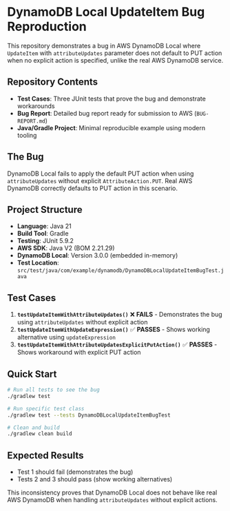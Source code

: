 # DynamoDB Local UpdateItem Bug Reproduction

This repository demonstrates a bug in AWS DynamoDB Local where `UpdateItem` with `attributeUpdates` parameter does not default to PUT action when no explicit action is specified, unlike the real AWS DynamoDB service.

## Repository Contents

- **Test Cases**: Three JUnit tests that prove the bug and demonstrate workarounds
- **Bug Report**: Detailed bug report ready for submission to AWS (`BUG-REPORT.md`)
- **Java/Gradle Project**: Minimal reproducible example using modern tooling

## The Bug

DynamoDB Local fails to apply the default PUT action when using `attributeUpdates` without explicit `AttributeAction.PUT`. Real AWS DynamoDB correctly defaults to PUT action in this scenario.

## Project Structure

- **Language**: Java 21
- **Build Tool**: Gradle 
- **Testing**: JUnit 5.9.2
- **AWS SDK**: Java V2 (BOM 2.21.29)
- **DynamoDB Local**: Version 3.0.0 (embedded in-memory)
- **Test Location**: `src/test/java/com/example/dynamodb/DynamoDBLocalUpdateItemBugTest.java`

## Test Cases

1. **`testUpdateItemWithAttributeUpdates()`** ❌ **FAILS** - Demonstrates the bug using `attributeUpdates` without explicit action
2. **`testUpdateItemWithUpdateExpression()`** ✅ **PASSES** - Shows working alternative using `updateExpression`
3. **`testUpdateItemWithAttributeUpdatesExplicitPutAction()`** ✅ **PASSES** - Shows workaround with explicit PUT action

## Quick Start

```bash
# Run all tests to see the bug
./gradlew test

# Run specific test class
./gradlew test --tests DynamoDBLocalUpdateItemBugTest

# Clean and build
./gradlew clean build
```

## Expected Results

- Test 1 should fail (demonstrates the bug)
- Tests 2 and 3 should pass (show working alternatives)

This inconsistency proves that DynamoDB Local does not behave like real AWS DynamoDB when handling `attributeUpdates` without explicit actions.